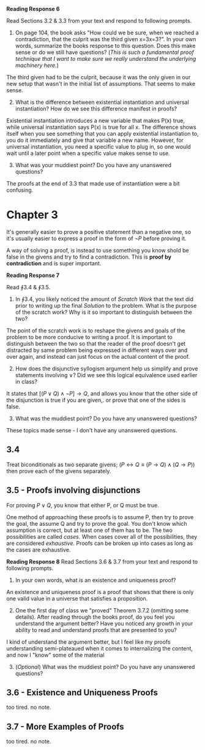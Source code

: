 **Reading Response 6**

Read Sections 3.2 & 3.3 from your text and respond to following prompts.

1.  On page 104, the book asks "How could we be sure, when we reached a contradiction, that the culprit was the third given x=3x=3?". In your own words, summarize the books response to this question. Does this make sense or do we still have questions? (_This is such a fundamental proof technique that I want to make sure we really understand the underlying machinery here._)  



The third given had to be the culprit, because it was the only given in our new setup that wasn't in the initial list of assumptions. That seems to make sense.

2.  What is the difference between existential instantiation and universal instantiation? How do we see this difference manifest in proofs?  

Existential instantiation introduces a new variable that makes P(x) true, while universal instantiation says P(x) is true for all x.  The difference shows itself when you see something that you can apply existential instantiation to, you do it immediately and give that variable a new name. However, for universal instantiation, you need a specific value to plug in, so one would wait until a later point when a specific value makes sense to use.
   
3.  What was your muddiest point? Do you have any unanswered questions?

The proofs at the end of 3.3 that made use of instantiation were a bit confusing.


# Chapter 3

It's generally easier to prove a positive statement than a negative one, so it's usually easier to express a proof in the form of $\neg P$ before proving it.

A way of solving a proof, is instead to use something you know shold be false in the givens and try to find a contradiction. This is **proof by contradiction** and is super important.


**Reading Response 7**

 Read $\oint 3.4$ \& $\oint 3.5$.

1.  In $\oint 3.4$, you likely noticed the amount of *Scratch Work* that the text did prior to writing up the final *Solution* to the problem. What is the purpose of the scratch work? Why is it so important to distinguish between the two?

The point of the scratch work is to reshape the givens and goals of the problem to be more  conducive to writing a proof. It is important to distinguish between the two so that the reader of the proof doesn't get distracted by same problem being expressed in different ways over and over again, and instead can just focus on the actual content of the proof.

2.  How does the disjunctive syllogism argument help us simplify and prove statements involving $\lor$? Did we see this logical equivalence used earlier in class?

It states that $[(P\lor Q)\land \neg P] \to Q$, and allows you know that the other side of the disjunction is true if you are given,. or prove that one of the sides is false.

3.  What was the muddiest point? Do you have any unanswered questions? 

These topics made sense - I don't have any unanswered questions.

## 3.4

Treat biconditionals as two separate givens; $(P \leftrightarrow Q \equiv (P \to Q)\land(Q \to P))$  then prove each of the givens separately.

## 3.5 - Proofs involving disjunctions
For proving $P \lor Q$,  you know that either P, or Q must be true.

One method of approaching these proofs is to assume P, then try to prove the goal, the assume Q and try to prove the goal. You don't know which assumption is correct, but at least one of them has to be. The two possibilities are called *cases*. When cases cover all of the possibilities, they are considered *exhaustive.*  Proofs can be broken up into cases as long as the cases are exhaustive. 



**Reading Response 8**
Read Sections 3.6 & 3.7 from your text and respond to following prompts.


1.  In your own words, what is an existence and uniqueness proof?

An existence and uniqueness proof is a proof that shows that there is only one valid value in a universe that satisfies a proposition.

2.  One the first day of class we "proved" Theorem 3.7.2 (omitting some details). After reading through the books proof, do you feel you understand the argument better? Have you noticed any growth in your ability to read and understand proofs that are presented to you?

I kind of understand the argument better, but I feel like my proofs understanding semi-plateaued when it comes to internalizing the content, and now I "know" some of the material  




3.  (_Optional_) What was the muddiest point? Do you have any unanswered questions?

## 3.6 - Existence and Uniqueness Proofs
too tired. no note.


## 3.7 - More Examples of Proofs
too tired. no note.



